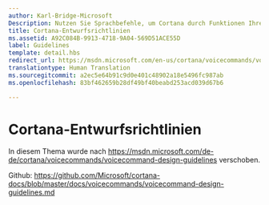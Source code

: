 ```yaml
---
author: Karl-Bridge-Microsoft
Description: Nutzen Sie Sprachbefehle, um Cortana durch Funktionen Ihrer App zu erweitern.
title: Cortana-Entwurfsrichtlinien
ms.assetid: A92C084B-9913-4718-9A04-569D51ACE55D
label: Guidelines
template: detail.hbs
redirect_url: https://msdn.microsoft.com/en-us/cortana/voicecommands/voicecommand-design-guidelines
translationtype: Human Translation
ms.sourcegitcommit: a2ec5e64b91c9d0e401c48902a18e5496fc987ab
ms.openlocfilehash: 83bf462659b28df49bf40beabd253acd039d67b6

---
```


# Cortana-Entwurfsrichtlinien

In diesem Thema wurde nach https://msdn.microsoft.com/de-de/cortana/voicecommands/voicecommand-design-guidelines verschoben.

Github: https://github.com/Microsoft/cortana-docs/blob/master/docs/voicecommands/voicecommand-design-guidelines.md



<!--HONumber=Jul16_HO1-->


